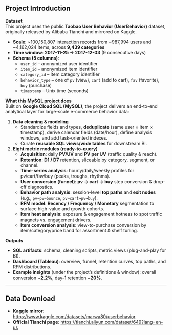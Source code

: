 ## Project Introduction

**Dataset**  
This project uses the public **Taobao User Behavior (UserBehavior)** dataset, originally released by Alibaba Tianchi and mirrored on Kaggle.  
- **Scale**: ~100,150,807 interaction records from ~987,994 users and ~4,162,024 items, across **9,439 categories**  
- **Time window**: **2017-11-25 → 2017-12-03** (9 consecutive days)  
- **Schema (5 columns)**:  
  - `user_id` – anonymized user identifier  
  - `item_id` – anonymized item identifier  
  - `category_id` – item category identifier  
  - `behavior_type` – one of `pv` (view), `cart` (add to cart), `fav` (favorite), `buy` (purchase)  
  - `timestamp` – Unix time (seconds)

**What this MySQL project does**  
Built on **Google Cloud SQL (MySQL)**, the project delivers an end-to-end analytical layer for large-scale e-commerce behavior data:
1. **Data cleaning & modeling**  
   - Standardize fields and types, **deduplicate** (same user × item × timestamp), derive calendar fields (date/hour), define analysis windows, and add task-oriented indexes.  
   - Curate **reusable SQL views/wide tables** for downstream BI.
2. **Eight metric modules (ready-to-query)**  
   - **Acquisition**: daily **PV/UV** and **PV per UV** (traffic quality & reach).  
   - **Retention**: **D1 / D7** retention, sliceable by category, segment, or channel.  
   - **Time-series analysis**: hourly/daily/weekly profiles for pv/cart/fav/buy (peaks, troughs, rhythms).  
   - **User conversion (funnel)**: **pv → cart → buy** step conversion & drop-off diagnostics.  
   - **Behavior path analysis**: session-level **top paths** and **exit nodes** (e.g., `pv→pv→bounce`, `pv→cart→pv→buy`).  
   - **RFM model**: **Recency / Frequency / Monetary** segmentation to surface high-value and growth cohorts.  
   - **Item heat analysis**: exposure & engagement hotness to spot traffic magnets vs. engagement drivers.  
   - **Item conversion analysis**: view-to-purchase conversion by item/category/price band for assortment & shelf tuning.

**Outputs**  
- **SQL artifacts**: schema, cleaning scripts, metric views (plug-and-play for BI).  
- **Dashboard (Tableau)**: overview, funnel, retention curves, top paths, and RFM distributions.  
- **Example insights** (under the project’s definitions & window): overall conversion ~**2.2%**, day-1 retention ~**20%**.

---

## Data Download

- **Kaggle mirror**: https://www.kaggle.com/datasets/marwa80/userbehavior  
- **Official Tianchi page**: https://tianchi.aliyun.com/dataset/649?lang=en-us  

